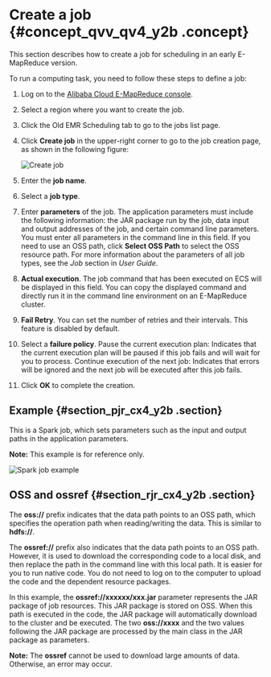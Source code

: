 # Create a job {#concept_qvv_qv4_y2b .concept}

This section describes how to create a job for scheduling in an early E-MapReduce version.

To run a computing task, you need to follow these steps to define a job:

1.  Log on to the [Alibaba Cloud E-MapReduce console](https://emr.console.aliyun.com/).
2.  Select a region where you want to create the job.
3.  Click the Old EMR Scheduling tab to go to the jobs list page.
4.  Click **Create job** in the upper-right corner to go to the job creation page, as shown in the following figure:

    ![Create job](http://static-aliyun-doc.oss-cn-hangzhou.aliyuncs.com/assets/img/17841/155108760610493_en-US.png)

5.  Enter the **job name**.
6.  Select a **job type**.
7.  Enter **parameters** of the job. The application parameters must include the following information: the JAR package run by the job, data input and output addresses of the job, and certain command line parameters. You must enter all parameters in the command line in this field. If you need to use an OSS path, click **Select OSS Path** to select the OSS resource path. For more information about the parameters of all job types, see the *Job* section in *User Guide*.
8.  **Actual execution**. The job command that has been executed on ECS will be displayed in this field. You can copy the displayed command and directly run it in the command line environment on an E-MapReduce cluster.
9.  **Fail Retry**. You can set the number of retries and their intervals. This feature is disabled by default.
10. Select a **failure policy**. Pause the current execution plan: Indicates that the current execution plan will be paused if this job fails and will wait for you to process. Continue execution of the next job: Indicates that errors will be ignored and the next job will be executed after this job fails.
11. Click **OK** to complete the creation.

## Example {#section_pjr_cx4_y2b .section}

This is a Spark job, which sets parameters such as the input and output paths in the application parameters.

**Note:** This example is for reference only.

![Spark job example](http://static-aliyun-doc.oss-cn-hangzhou.aliyuncs.com/assets/img/17841/155108760610494_en-US.jpg)

## OSS and ossref {#section_rjr_cx4_y2b .section}

The **oss://** prefix indicates that the data path points to an OSS path, which specifies the operation path when reading/writing the data. This is similar to **hdfs://**.

The **ossref://** prefix also indicates that the data path points to an OSS path. However, it is used to download the corresponding code to a local disk, and then replace the path in the command line with this local path. It is easier for you to run native code. You do not need to log on to the computer to upload the code and the dependent resource packages.

In this example, the **ossref://xxxxxx/xxx.jar** parameter represents the JAR package of job resources. This JAR package is stored on OSS. When this path is executed in the code, the JAR package will automatically download to the cluster and be executed. The two **oss://xxxx** and the two values following the JAR package are processed by the main class in the JAR package as parameters.

**Note:** The **ossref** cannot be used to download large amounts of data. Otherwise, an error may occur.


